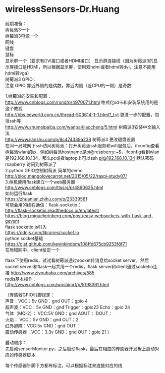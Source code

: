 # wirelessSensors-Dr.Huang  
前期准备：  
树莓派3一个  
树莓派3电源一个  
网线  
键盘  
鼠标  
显示屏一个（要求有DVI接口或者HDMI接口） 
显示屏连接线（因为树莓派3的显示屏接口是HDMI，所以根据显示屏，使用双hdmi或者hdmi转dvi，注意不能用hdmi转vga）  
树莓派3 GPIO：  
注意 GPIO 靠近外侧的是偶数，靠近内侧（近CPU的一侧）是奇数  
  
  
1.树莓派的安装和配置：  
http://www.cnblogs.com/rond/p/4970071.html 格式化sd卡和安装系统用的是这个教程  
http://bbs.eeworld.com.cn/thread-503614-1-1.html?_t=t 更进一步的配置，包括ssh等  
http://www.shumeipaiba.com/wanpai/jiaocheng/5.html 树莓派3安装中文输入法  
http://www.jianshu.com/p/8c474339a238 树莓派3 更改键盘设置  
在同一局域网下ssh访问树莓派：打开树莓派ssh服务和wifi服务后，ifconfig查看树莓派wlan的ip，例如树莓派hostname是pi@respberry:~$，ifconfig看到wlan是192.168.10.134，那么pc或者laptop上可以ssh pi@192.168.10.134 默认密码rsapberry 访问到树莓派了  
2.python GPIO控制树莓派 简单的demo  
http://blog.mangolovecarrot.net/2015/05/22/raspi-study07/  
3.单机使用flask建立一个web服务器  
http://www.cnblogs.com/ttssrs/p/4890635.html  
如何运行flask  
https://zhuanlan.zhihu.com/p/23339561  
可能会用的线程通信：flask-socketio：  
http://flask-socketio.readthedocs.io/en/latest/  
https://blog.miguelgrinberg.com/post/easy-websockets-with-flask-and-gevent  
flask socketio js引入  
https://cdnjs.com/libraries/socket.io  
python socket基础  
https://gist.github.com/kevinkindom/108ffd675cb9253f8f71  
在局域网中，client给定一个  
  
flask下使用redis，试试看树莓派通过socket传消息给socket server，然后socket server和flask一起共用一个redis，flask server和client通过socketio连接
http://www.ziyoubaba.com/archives/585  
redis基本操作：  
http://www.cnblogs.com/woshimrf/p/5198361.html  
  
（传感器GPIO引脚规定：  
声音：VCC：5v GND：gnd OUT：gpio 4  
超声波：VCC：5v GND：gnd Trigger：gpio23 Echo：gpio 24  
气体（MQ-2）： VCC:5V  GND：gnd  AOUT： DOUT：  
火焰： VCC：5v GND：gnd  OUT：2  
红外避障：VCC:5v  GND：gnd  OUT：  
震动传感器：VCC：3.3v GND：gnd  OUT：gpio 21 ）  
  
启动顺序：  
先启动sensorMonitor.py，之后启动flask，最后在相应的传感器开发板上启动对应的传感器脚本  
  
每个传感器针脚下方都有标注，可以根据标注来连接对应的线  
